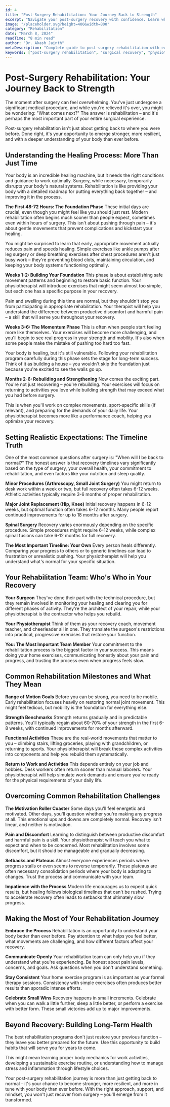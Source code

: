 ```yaml
---
id: 4
title: "Post-Surgery Rehabilitation: Your Journey Back to Strength"
excerpt: "Navigate your post-surgery recovery with confidence. Learn what to expect during rehabilitation, how to set realistic goals, and discover strategies that will help you heal stronger than before."
image: "/placeholder.svg?height=400&width=800"
category: "Rehabilitation"
date: "March 8, 2024"
readTime: "8 min read"
author: "Dr. Akash Jainth"
metaDescription: "Complete guide to post-surgery rehabilitation with expert tips for optimal recovery, timeline expectations, and effective healing strategies."
keywords: ["post-surgery rehabilitation", "surgical recovery", "physiotherapy after surgery", "healing timeline", "recovery exercises"]
---
```


# Post-Surgery Rehabilitation: Your Journey Back to Strength

The moment after surgery can feel overwhelming. You've just undergone a significant medical procedure, and while you're relieved it's over, you might be wondering: "What comes next?" The answer is rehabilitation – and it's perhaps the most important part of your entire surgical experience.

Post-surgery rehabilitation isn't just about getting back to where you were before. Done right, it's your opportunity to emerge stronger, more resilient, and with a deeper understanding of your body than ever before.

## Understanding the Healing Process: More Than Just Time

Your body is an incredible healing machine, but it needs the right conditions and guidance to work optimally. Surgery, while necessary, temporarily disrupts your body's natural systems. Rehabilitation is like providing your body with a detailed roadmap for putting everything back together – and improving it in the process.

**The First 48-72 Hours: The Foundation Phase**
These initial days are crucial, even though you might feel like you should just rest. Modern rehabilitation often begins much sooner than people expect, sometimes even within hours of surgery. This isn't about pushing through pain – it's about gentle movements that prevent complications and kickstart your healing.

You might be surprised to learn that early, appropriate movement actually reduces pain and speeds healing. Simple exercises like ankle pumps after leg surgery or deep breathing exercises after chest procedures aren't just busy work – they're preventing blood clots, maintaining circulation, and keeping your body systems functioning optimally.

**Weeks 1-2: Building Your Foundation**
This phase is about establishing safe movement patterns and beginning to restore basic function. Your physiotherapist will introduce exercises that might seem almost too simple, but each one has a specific purpose in your recovery.

Pain and swelling during this time are normal, but they shouldn't stop you from participating in appropriate rehabilitation. Your therapist will help you understand the difference between productive discomfort and harmful pain – a skill that will serve you throughout your recovery.

**Weeks 3-6: The Momentum Phase**
This is often when people start feeling more like themselves. Your exercises will become more challenging, and you'll begin to see real progress in your strength and mobility. It's also when some people make the mistake of pushing too hard too fast.

Your body is healing, but it's still vulnerable. Following your rehabilitation program carefully during this phase sets the stage for long-term success. Think of it as building a house – you wouldn't skip the foundation just because you're excited to see the walls go up.

**Months 2-6: Rebuilding and Strengthening**
Now comes the exciting part. You're not just recovering – you're rebuilding. Your exercises will focus on returning to activities you love while building strength that may exceed what you had before surgery.

This is when you'll work on complex movements, sport-specific skills (if relevant), and preparing for the demands of your daily life. Your physiotherapist becomes more like a performance coach, helping you optimize your recovery.

## Setting Realistic Expectations: The Timeline Truth

One of the most common questions after surgery is: "When will I be back to normal?" The honest answer is that recovery timelines vary significantly based on the type of surgery, your overall health, your commitment to rehabilitation, and even factors like your nutrition and sleep quality.

**Minor Procedures (Arthroscopy, Small Joint Surgery)**
You might return to desk work within a week or two, but full recovery often takes 6-12 weeks. Athletic activities typically require 3-6 months of proper rehabilitation.

**Major Joint Replacement (Hip, Knee)**
Initial recovery happens in 6-12 weeks, but optimal function often takes 6-12 months. Many people report continued improvements for up to 18 months after surgery.

**Spinal Surgery**
Recovery varies enormously depending on the specific procedure. Simple procedures might require 6-12 weeks, while complex spinal fusions can take 6-12 months for full recovery.

**The Most Important Timeline: Your Own**
Every person heals differently. Comparing your progress to others or to generic timelines can lead to frustration or unrealistic pushing. Your physiotherapist will help you understand what's normal for your specific situation.

## Your Rehabilitation Team: Who's Who in Your Recovery

**Your Surgeon**
They've done their part with the technical procedure, but they remain involved in monitoring your healing and clearing you for different phases of activity. They're the architect of your repair, while your physiotherapist is the contractor who helps you rebuild.

**Your Physiotherapist**
Think of them as your recovery coach, movement teacher, and cheerleader all in one. They translate the surgeon's restrictions into practical, progressive exercises that restore your function.

**You: The Most Important Team Member**
Your commitment to the rehabilitation process is the biggest factor in your success. This means doing your home exercises, communicating honestly about your pain and progress, and trusting the process even when progress feels slow.

## Common Rehabilitation Milestones and What They Mean

**Range of Motion Goals**
Before you can be strong, you need to be mobile. Early rehabilitation focuses heavily on restoring normal joint movement. This might feel tedious, but mobility is the foundation for everything else.

**Strength Benchmarks**
Strength returns gradually and in predictable patterns. You'll typically regain about 60-70% of your strength in the first 6-8 weeks, with continued improvements for months afterward.

**Functional Activities**
These are the real-world movements that matter to you – climbing stairs, lifting groceries, playing with grandchildren, or returning to sports. Your physiotherapist will break these complex activities into components and help you rebuild them systematically.

**Return to Work and Activities**
This depends entirely on your job and hobbies. Desk workers often return sooner than manual laborers. Your physiotherapist will help simulate work demands and ensure you're ready for the physical requirements of your daily life.

## Overcoming Common Rehabilitation Challenges

**The Motivation Roller Coaster**
Some days you'll feel energetic and motivated. Other days, you'll question whether you're making any progress at all. This emotional ups and downs are completely normal. Recovery isn't linear, and neither is motivation.

**Pain and Discomfort**
Learning to distinguish between productive discomfort and harmful pain is a skill. Your physiotherapist will teach you what to expect and when to be concerned. Most rehabilitation involves some discomfort, but it should be manageable and gradually decreasing.

**Setbacks and Plateaus**
Almost everyone experiences periods where progress stalls or even seems to reverse temporarily. These plateaus are often necessary consolidation periods where your body is adapting to changes. Trust the process and communicate with your team.

**Impatience with the Process**
Modern life encourages us to expect quick results, but healing follows biological timelines that can't be rushed. Trying to accelerate recovery often leads to setbacks that ultimately slow progress.

## Making the Most of Your Rehabilitation Journey

**Embrace the Process**
Rehabilitation is an opportunity to understand your body better than ever before. Pay attention to what helps you feel better, what movements are challenging, and how different factors affect your recovery.

**Communicate Openly**
Your rehabilitation team can only help you if they understand what you're experiencing. Be honest about pain levels, concerns, and goals. Ask questions when you don't understand something.

**Stay Consistent**
Your home exercise program is as important as your formal therapy sessions. Consistency with simple exercises often produces better results than sporadic intense efforts.

**Celebrate Small Wins**
Recovery happens in small increments. Celebrate when you can walk a little further, sleep a little better, or perform a exercise with better form. These small victories add up to major improvements.

## Beyond Recovery: Building Long-Term Health

The best rehabilitation programs don't just restore your previous function – they leave you better prepared for the future. Use this opportunity to build habits that will serve you for years to come.

This might mean learning proper body mechanics for work activities, developing a sustainable exercise routine, or understanding how to manage stress and inflammation through lifestyle choices.

Your post-surgery rehabilitation journey is more than just getting back to normal – it's your chance to become stronger, more resilient, and more in tune with your body than ever before. With the right approach, support, and mindset, you won't just recover from surgery – you'll emerge from it transformed.
